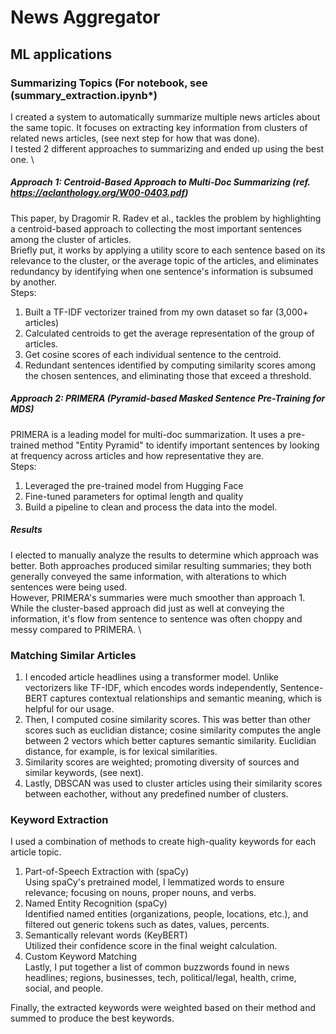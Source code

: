 # News Aggregator


## ML applications
### Summarizing Topics (For notebook, see (summary_extraction.ipynb*)
I created a system to automatically summarize multiple news articles about the same topic. It focuses on extracting key information from clusters of related news articles, (see next step for how that was done). \
I tested 2 different approaches to summarizing and ended up using the best one. \
##### Approach 1: Centroid-Based Approach to Multi-Doc Summarizing (ref. https://aclanthology.org/W00-0403.pdf)
This paper, by Dragomir R. Radev et al., tackles the problem by highlighting a centroid-based approach to collecting the most important sentences among the cluster of articles. \
Briefly put, it works by applying a utility score to each sentence based on its relevance to the cluster, or the average topic of the articles, and eliminates redundancy by identifying when one sentence's information is subsumed by another. \
Steps:
1. Built a TF-IDF vectorizer trained from my own dataset so far (3,000+ articles)
2. Calculated centroids to get the average representation of the group of articles.
3. Get cosine scores of each individual sentence to the centroid.
4. Redundant sentences identified by computing similarity scores among the chosen sentences, and eliminating those that exceed a threshold.

##### Approach 2: PRIMERA (Pyramid-based Masked Sentence Pre-Training for MDS)
PRIMERA is a leading model for multi-doc summarization. It uses a pre-trained method "Entity Pyramid" to identify important sentences by looking at frequency across articles and how representative they are. \
Steps:
1. Leveraged the pre-trained model from Hugging Face
2. Fine-tuned parameters for optimal length and quality
3. Build a pipeline to clean and process the data into the model.

##### Results
I elected to manually analyze the results to determine which approach was better. Both approaches produced similar resulting summaries; they both generally conveyed the same information, with alterations to which sentences were being used. \
However, PRIMERA's summaries were much smoother than approach 1. While the cluster-based approach did just as well at conveying the information, it's flow from sentence to sentence was often choppy and messy compared to PRIMERA. \

### Matching Similar Articles
1. I encoded article headlines using a transformer model. Unlike vectorizers like TF-IDF, which encodes words independently, Sentence-BERT captures contextual relationships and semantic meaning, which is helpful for our usage.
2. Then, I computed cosine similarity scores. This was better than other scores such as euclidian distance; cosine similarity computes the angle between 2 vectors which better captures semantic similarity. Euclidian distance, for example, is for lexical similarities.
3. Similarity scores are weighted; promoting diversity of sources and similar keywords, (see next).
4. Lastly, DBSCAN was used to cluster articles using their similarity scores between eachother, without any predefined number of clusters.

### Keyword Extraction
I used a combination of methods to create high-quality keywords for each article topic. 
1. Part-of-Speech Extraction with (spaCy) \
   Using spaCy's pretrained model, I lemmatized words to ensure relevance; focusing on nouns, proper nouns, and verbs. 
2. Named Entity Recognition (spaCy) \
   Identified named entities (organizations, people, locations, etc.), and filtered out generic tokens such as dates, values, percents. 
3. Semantically relevant words (KeyBERT) \
   Utilized their confidence score in the final weight calculation.
4. Custom Keyword Matching \
   Lastly, I put together a list of common buzzwords found in news headlines; regions, businesses, tech, political/legal, health, crime, social, and people. 

Finally, the extracted keywords were weighted based on their method and summed to produce the best keywords.



